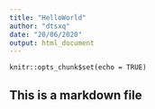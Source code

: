 ```yaml
---
title: "HelloWorld"
author: "dtsxq"
date: "20/06/2020"
output: html_document
---
```


```{r setup, include=FALSE}
knitr::opts_chunk$set(echo = TRUE)
```

## This is a markdown file

